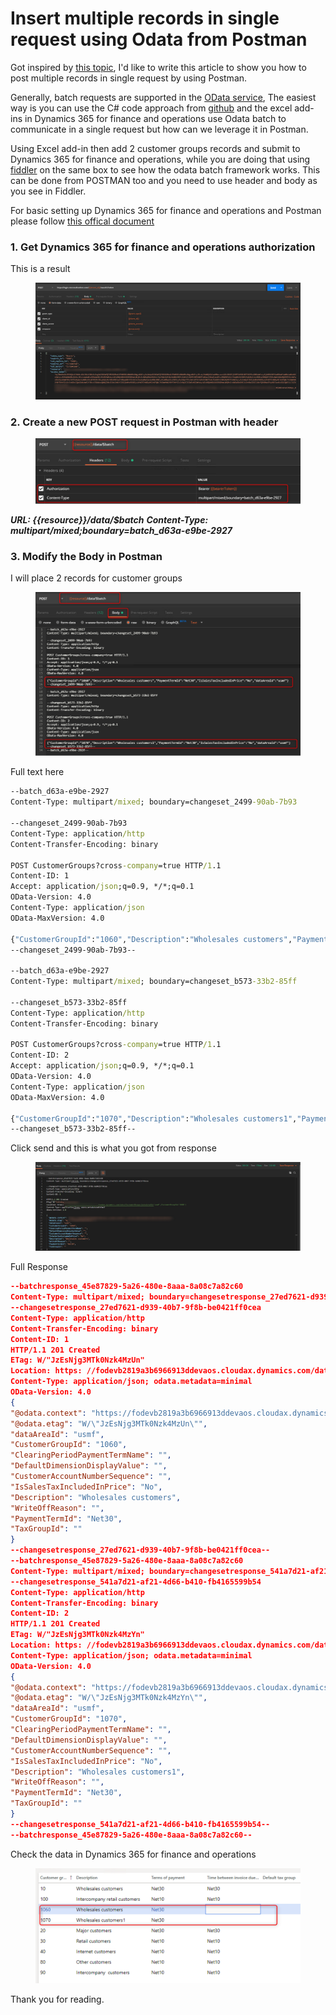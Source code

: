 # Insert multiple records in single request using Odata from Postman


Got inspired by [this topic](https://community.dynamics.com/365/financeandoperations/f/dynamics-365-for-finance-and-operations-forum/286810/inserting-multiple-records-via-odata-from-postman), I'd like to write this article to show you how to post multiple records in single request by using Postman.

Generally, batch requests are supported in the [OData service](https://docs.oasis-open.org/odata/odata/v4.0/errata02/os/complete/part1-protocol/odata-v4.0-errata02-os-part1-protocol-complete.html#_Toc406398359), The easiest way is you can use the C# code approach from [github](https://github.com/Microsoft/Dynamics-AX-Integration/tree/master/ServiceSamples/ODataConsoleApplication) and the excel add-ins in Dynamics 365 for finance and operations use Odata batch to communicate in a single request but how can we leverage it in Postman.

Using Excel add-in then add 2 customer groups records and submit to Dynamics 365 for finance and operations, while you are doing that using [fiddler](https://www.telerik.com/fiddler) on the same box to see how the odata batch framework works.
This can be done from POSTMAN too and you need to use header and body as you see in Fiddler.

For basic setting up Dynamics 365 for finance and operations and Postman please follow [this offical document](https://docs.microsoft.com/en-us/dynamics365/unified-operations/dev-itpro/data-entities/third-party-service-test)

### 1. Get Dynamics 365 for finance and operations authorization

This is a result
<figure class='center'>
  <a href="/imagesposts/2019-10-15-Insert-multiple-records-in-single-request-using-Odata-from-Postman_1.png"><img src="/imagesposts/2019-10-15-Insert-multiple-records-in-single-request-using-Odata-from-Postman_1.png" alt=""></a>
</figure>

### 2. Create a new POST request in Postman with header

<figure class='center'>
  <a href="/imagesposts/2019-10-15-Insert-multiple-records-in-single-request-using-Odata-from-Postman_2.png"><img src="/imagesposts/2019-10-15-Insert-multiple-records-in-single-request-using-Odata-from-Postman_2.png" alt=""></a>
</figure>

***URL: {{resource}}/data/$batch***
***Content-Type: multipart/mixed;boundary=batch_d63a-e9be-2927***

### 3. Modify the Body in Postman

I will place 2 records for customer groups

<figure class='center'>
  <a href="/imagesposts/2019-10-15-Insert-multiple-records-in-single-request-using-Odata-from-Postman_3.png"><img src="/imagesposts/2019-10-15-Insert-multiple-records-in-single-request-using-Odata-from-Postman_3.png" alt=""></a>
</figure>

Full text here

```cmd
--batch_d63a-e9be-2927
Content-Type: multipart/mixed; boundary=changeset_2499-90ab-7b93

--changeset_2499-90ab-7b93
Content-Type: application/http
Content-Transfer-Encoding: binary

POST CustomerGroups?cross-company=true HTTP/1.1
Content-ID: 1
Accept: application/json;q=0.9, */*;q=0.1
OData-Version: 4.0
Content-Type: application/json
OData-MaxVersion: 4.0

{"CustomerGroupId":"1060","Description":"Wholesales customers","PaymentTermId":"Net30","IsSalesTaxIncludedInPrice":"No","dataAreaId":"usmf"}
--changeset_2499-90ab-7b93--

--batch_d63a-e9be-2927
Content-Type: multipart/mixed; boundary=changeset_b573-33b2-85ff

--changeset_b573-33b2-85ff
Content-Type: application/http
Content-Transfer-Encoding: binary

POST CustomerGroups?cross-company=true HTTP/1.1
Content-ID: 2
Accept: application/json;q=0.9, */*;q=0.1
OData-Version: 4.0
Content-Type: application/json
OData-MaxVersion: 4.0

{"CustomerGroupId":"1070","Description":"Wholesales customers1","PaymentTermId":"Net30","IsSalesTaxIncludedInPrice":"No","dataAreaId":"usmf"}
--changeset_b573-33b2-85ff--
```

Click send and this is what you got from response

<figure class='center'>
  <a href="/imagesposts/2019-10-15-Insert-multiple-records-in-single-request-using-Odata-from-Postman_4.png"><img src="/imagesposts/2019-10-15-Insert-multiple-records-in-single-request-using-Odata-from-Postman_4.png" alt=""></a>
</figure>

Full Response

```json
--batchresponse_45e87829-5a26-480e-8aaa-8a08c7a82c60
Content-Type: multipart/mixed; boundary=changesetresponse_27ed7621-d939-40b7-9f8b-be0421ff0cea
--changesetresponse_27ed7621-d939-40b7-9f8b-be0421ff0cea
Content-Type: application/http
Content-Transfer-Encoding: binary
Content-ID: 1
HTTP/1.1 201 Created
ETag: W/"JzEsNjg3MTk0Nzk4MzUn"
Location: https: //fodevb2819a3b6966913ddevaos.cloudax.dynamics.com/data/CustomerGroups(dataAreaId='usmf',CustomerGroupId='1060')
Content-Type: application/json; odata.metadata=minimal
OData-Version: 4.0
{
"@odata.context": "https://fodevb2819a3b6966913ddevaos.cloudax.dynamics.com/data/$metadata#CustomerGroups/$entity",
"@odata.etag": "W/\"JzEsNjg3MTk0Nzk4MzUn\"",
"dataAreaId": "usmf",
"CustomerGroupId": "1060",
"ClearingPeriodPaymentTermName": "",
"DefaultDimensionDisplayValue": "",
"CustomerAccountNumberSequence": "",
"IsSalesTaxIncludedInPrice": "No",
"Description": "Wholesales customers",
"WriteOffReason": "",
"PaymentTermId": "Net30",
"TaxGroupId": ""
}
--changesetresponse_27ed7621-d939-40b7-9f8b-be0421ff0cea--
--batchresponse_45e87829-5a26-480e-8aaa-8a08c7a82c60
Content-Type: multipart/mixed; boundary=changesetresponse_541a7d21-af21-4d66-b410-fb4165599b54
--changesetresponse_541a7d21-af21-4d66-b410-fb4165599b54
Content-Type: application/http
Content-Transfer-Encoding: binary
Content-ID: 2
HTTP/1.1 201 Created
ETag: W/"JzEsNjg3MTk0Nzk4MzYn"
Location: https: //fodevb2819a3b6966913ddevaos.cloudax.dynamics.com/data/CustomerGroups(dataAreaId='usmf',CustomerGroupId='1070')
Content-Type: application/json; odata.metadata=minimal
OData-Version: 4.0
{
"@odata.context": "https://fodevb2819a3b6966913ddevaos.cloudax.dynamics.com/data/$metadata#CustomerGroups/$entity",
"@odata.etag": "W/\"JzEsNjg3MTk0Nzk4MzYn\"",
"dataAreaId": "usmf",
"CustomerGroupId": "1070",
"ClearingPeriodPaymentTermName": "",
"DefaultDimensionDisplayValue": "",
"CustomerAccountNumberSequence": "",
"IsSalesTaxIncludedInPrice": "No",
"Description": "Wholesales customers1",
"WriteOffReason": "",
"PaymentTermId": "Net30",
"TaxGroupId": ""
}
--changesetresponse_541a7d21-af21-4d66-b410-fb4165599b54--
--batchresponse_45e87829-5a26-480e-8aaa-8a08c7a82c60--
```

Check the data in Dynamics 365 for finance and operations 

<figure class='center'>
  <a href="/imagesposts/2019-10-15-Insert-multiple-records-in-single-request-using-Odata-from-Postman_5.png"><img src="/imagesposts/2019-10-15-Insert-multiple-records-in-single-request-using-Odata-from-Postman_5.png" alt=""></a>
</figure>

Thank you for reading.

